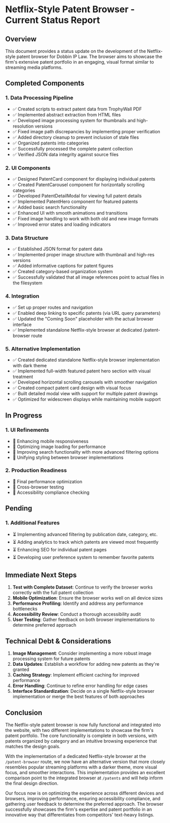 # Netflix-Style Patent Browser - Current Status Report

## Overview
This document provides a status update on the development of the Netflix-style patent browser for Dobbin IP Law. The browser aims to showcase the firm's extensive patent portfolio in an engaging, visual format similar to streaming media platforms.

## Completed Components

### 1. Data Processing Pipeline
- ✅ Created scripts to extract patent data from TrophyWall PDF
- ✅ Implemented abstract extraction from HTML files
- ✅ Developed image processing system for thumbnails and high-resolution versions
- ✅ Fixed image path discrepancies by implementing proper verification
- ✅ Added directory cleanup to prevent inclusion of stale files
- ✅ Organized patents into categories
- ✅ Successfully processed the complete patent collection
- ✅ Verified JSON data integrity against source files

### 2. UI Components
- ✅ Designed PatentCard component for displaying individual patents
- ✅ Created PatentCarousel component for horizontally scrolling categories
- ✅ Developed PatentDetailModal for viewing full patent details
- ✅ Implemented PatentHero component for featured patents
- ✅ Added basic search functionality
- ✅ Enhanced UI with smooth animations and transitions
- ✅ Fixed image handling to work with both old and new image formats
- ✅ Improved error states and loading indicators

### 3. Data Structure
- ✅ Established JSON format for patent data
- ✅ Implemented proper image structure with thumbnail and high-res versions
- ✅ Added informative captions for patent figures
- ✅ Created category-based organization system
- ✅ Successfully validated that all image references point to actual files in the filesystem

### 4. Integration
- ✅ Set up proper routes and navigation
- ✅ Enabled deep linking to specific patents (via URL query parameters)
- ✅ Updated the "Coming Soon" placeholder with the actual browser interface
- ✅ Implemented standalone Netflix-style browser at dedicated /patent-browser route

### 5. Alternative Implementation
- ✅ Created dedicated standalone Netflix-style browser implementation with dark theme
- ✅ Implemented full-width featured patent hero section with visual treatment
- ✅ Developed horizontal scrolling carousels with smoother navigation
- ✅ Created compact patent card design with visual focus
- ✅ Built detailed modal view with support for multiple patent drawings
- ✅ Optimized for widescreen displays while maintaining mobile support

## In Progress

### 1. UI Refinements
- 🔄 Enhancing mobile responsiveness
- 🔄 Optimizing image loading for performance
- 🔄 Improving search functionality with more advanced filtering options
- 🔄 Unifying styling between browser implementations

### 2. Production Readiness
- 🔄 Final performance optimization
- 🔄 Cross-browser testing
- 🔄 Accessibility compliance checking

## Pending

### 1. Additional Features
- ⏳ Implementing advanced filtering by publication date, category, etc.
- ⏳ Adding analytics to track which patents are viewed most frequently
- ⏳ Enhancing SEO for individual patent pages
- ⏳ Developing user preference system to remember favorite patents

## Immediate Next Steps

1. **Test with Complete Dataset**: Continue to verify the browser works correctly with the full patent collection
2. **Mobile Optimization**: Ensure the browser works well on all device sizes
3. **Performance Profiling**: Identify and address any performance bottlenecks
4. **Accessibility Review**: Conduct a thorough accessibility audit
5. **User Testing**: Gather feedback on both browser implementations to determine preferred approach

## Technical Debt & Considerations

1. **Image Management**: Consider implementing a more robust image processing system for future patents
2. **Data Updates**: Establish a workflow for adding new patents as they're granted
3. **Caching Strategy**: Implement efficient caching for improved performance
4. **Error Handling**: Continue to refine error handling for edge cases
5. **Interface Standardization**: Decide on a single Netflix-style browser implementation or merge the best features of both approaches

## Conclusion

The Netflix-style patent browser is now fully functional and integrated into the website, with two different implementations to showcase the firm's patent portfolio. The core functionality is complete in both versions, with patents organized by category and an intuitive browsing experience that matches the design goals.

With the implementation of a dedicated Netflix-style browser at the `/patent-browser` route, we now have an alternative version that more closely resembles popular streaming platforms with a darker theme, more visual focus, and smoother interactions. This implementation provides an excellent comparison point to the integrated browser at `/patents` and will help inform the final design direction.

Our focus now is on optimizing the experience across different devices and browsers, improving performance, ensuring accessibility compliance, and gathering user feedback to determine the preferred approach. The browser successfully showcases the firm's expertise and patent portfolio in an innovative way that differentiates from competitors' text-heavy listings.
